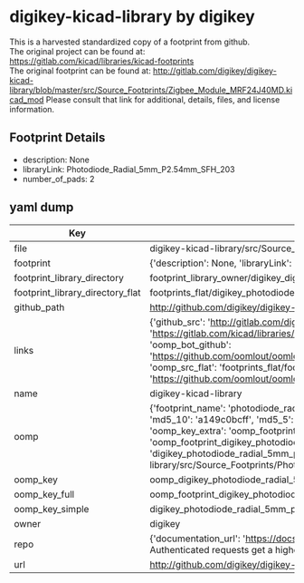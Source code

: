 # digikey-kicad-library by digikey  
This is a harvested standardized copy of a footprint from github.  
The original project can be found at:  
https://gitlab.com/kicad/libraries/kicad-footprints  
The original footprint can be found at:
http://gitlab.com/digikey/digikey-kicad-library/blob/master/src/Source_Footprints/Zigbee_Module_MRF24J40MD.kicad_mod
Please consult that link for additional, details, files, and license information.  
## Footprint Details
* description: None  
* libraryLink: Photodiode_Radial_5mm_P2.54mm_SFH_203  
* number_of_pads: 2  
## yaml dump  
| Key | Value |  
| --- | --- |  
| file | digikey-kicad-library/src/Source_Footprints/Photodiode_Radial_5mm_P2.54mm_SFH_203.kicad_mod |  
| footprint | {'description': None, 'libraryLink': 'Photodiode_Radial_5mm_P2.54mm_SFH_203', 'number_of_pads': 2} |  
| footprint_library_directory | footprint_library_owner/digikey_digikey-kicad-library |  
| footprint_library_directory_flat | footprints_flat/digikey_photodiode_radial_5mm_p2_54mm_sfh_203_photodiode_radial_5mm_p2_54mm_sfh_203/working |  
| github_path | http://github.com/digikey/digikey-kicad-library/blob/master/src/Source_Footprints/Photodiode_Radial_5mm_P2.54mm_SFH_203.kicad_mod |  
| links | {'github_src': 'http://gitlab.com/digikey/digikey-kicad-library/blob/master/src/Source_Footprints/Zigbee_Module_MRF24J40MD.kicad_mod', 'github_src_repo': 'https://gitlab.com/kicad/libraries/kicad-footprints', 'oomp_bot': 'footprints/digikey_photodiode_radial_5mm_p2_54mm_sfh_203_photodiode_radial_5mm_p2_54mm_sfh_203/working', 'oomp_bot_github': 'https://github.com/oomlout/oomlout_oomp_footprint_bot/tree/main/footprints/digikey_photodiode_radial_5mm_p2_54mm_sfh_203_photodiode_radial_5mm_p2_54mm_sfh_203/working', 'oomp_src_flat': 'footprints_flat/footprints_flat/digikey_photodiode_radial_5mm_p2_54mm_sfh_203_photodiode_radial_5mm_p2_54mm_sfh_203/working', 'oomp_src_flat_github': 'https://github.com/oomlout/oomlout_oomp_footprint_src/tree/main/footprints_flat/digikey_photodiode_radial_5mm_p2_54mm_sfh_203_photodiode_radial_5mm_p2_54mm_sfh_203/working'} |  
| name | digikey-kicad-library |  
| oomp | {'footprint_name': 'photodiode_radial_5mm_p2_54mm_sfh_203', 'library_name': 'photodiode_radial_5mm_p2_54mm_sfh_203_kicad_mod', 'md5': 'a149c0bcffb5f18b7df4cdfb72bf59d5', 'md5_10': 'a149c0bcff', 'md5_5': 'a149c', 'md5_6': 'a149c0', 'oomp_key': 'oomp_digikey_photodiode_radial_5mm_p2_54mm_sfh_203_photodiode_radial_5mm_p2_54mm_sfh_203', 'oomp_key_extra': 'oomp_footprint_digikey_photodiode_radial_5mm_p2_54mm_sfh_203_photodiode_radial_5mm_p2_54mm_sfh_203', 'oomp_key_full': 'oomp_footprint_digikey_photodiode_radial_5mm_p2_54mm_sfh_203_photodiode_radial_5mm_p2_54mm_sfh_203_a149c0', 'oomp_key_simple': 'digikey_photodiode_radial_5mm_p2_54mm_sfh_203_photodiode_radial_5mm_p2_54mm_sfh_203', 'original_filename': 'digikey-kicad-library/src/Source_Footprints/Photodiode_Radial_5mm_P2.54mm_SFH_203.kicad_mod', 'owner_name': 'digikey'} |  
| oomp_key | oomp_digikey_photodiode_radial_5mm_p2_54mm_sfh_203_photodiode_radial_5mm_p2_54mm_sfh_203 |  
| oomp_key_full | oomp_footprint_digikey_photodiode_radial_5mm_p2_54mm_sfh_203_photodiode_radial_5mm_p2_54mm_sfh_203 |  
| oomp_key_simple | digikey_photodiode_radial_5mm_p2_54mm_sfh_203_photodiode_radial_5mm_p2_54mm_sfh_203 |  
| owner | digikey |  
| repo | {'documentation_url': 'https://docs.github.com/rest/overview/resources-in-the-rest-api#rate-limiting', 'message': "API rate limit exceeded for 84.66.173.59. (But here's the good news: Authenticated requests get a higher rate limit. Check out the documentation for more details.)"} |  
| url | http://github.com/digikey/digikey-kicad-library |  

